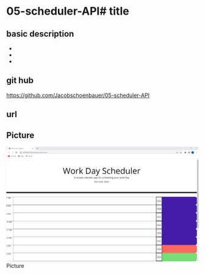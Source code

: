 # 05-scheduler-API# title

## basic description 



-
-
-
## git hub
https://github.com/Jacobschoenbauer/05-scheduler-API

## url


## Picture
![img](Develop/Screenshot%202022-10-02%20135736.png) Picture
